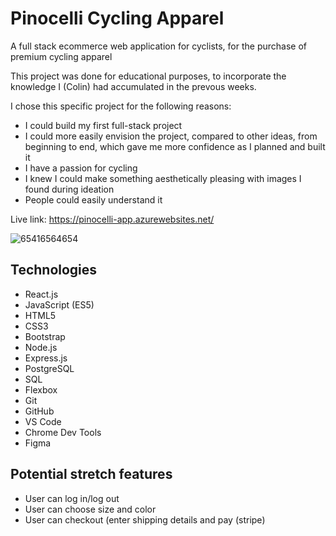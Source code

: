 <!-- # final-project

A full stack JavaScript solo project.

## Getting Started

---

### Use this template to create a new repo on your GitHub account

1. Click green `Use this template` button, select `Create a new repository`
    1. Under `Owner` select your username
    1. Give your repoitory a name
    1. (Optional) Add a description
    1. Leave repository as `Public`
    1. **DO NOT** Include all branches
    1. Click green `Create repository from template` button

---

### Clone Newly created repo into `lfz-code`

1. From your newly created repo on GitHub, click the green `<> Code` button, then copy **SSH** URL
1. Open `lfz-code`, click on blue `><` button in bottom left of `lfz-code`
    1. Select `Clone Repository in Container Volume...`
    1. Paste **SSH** URL for your repo, click `Clone git repository from URL`
1. Copy `.env.example` to `.env`
    ```
    cp server/.env.example server/.env
    ```

---

### Run and test full-stack project setup

#### Setup Server

1. Start your `server`:
    ```sh
    cd server
    npm install
    npm run dev
    ```

#### Setup Client

1. A React app has already been created for you. Start your `client` in a separate terminal:
    ```sh
    cd client
    npm install
    npm start
    ```
1. Take a minute to look over the code in `client/src/App.js` to get an idea of what it is doing.
1. Go to [http://localhost:3000](http://localhost:3000) in your browser. You should see the message from the server below the React logo, and in the browsers console.
    ![](md.assets/client-server.png)
1. If you see the message from the server in your browser you are good to go, your client and server are communicating.

#### Setup Database

1. In your browser navigate to the site you used for your database design.
1. Export your database as PostgreSQL, this should generate the SQL code for creating your database tables.
    - Reach out to an instructor if you have any issues with this step
1. Copy the generated SQL code and paste it into `database/schema.sql` below the preexisting sql code in the file. The end result should look something like: *(You will likely have more tables)*
    ```SQL
    set client_min_messages to warning;

    -- DANGER: this is NOT how to do it in the real world.
    -- `drop schema` INSTANTLY ERASES EVERYTHING.
    drop schema "public" cascade;

    create schema "public";

    create table "public"."todos" (
        "todoId"      serial,
        "task"        text           not null,
        "isCompleted" boolean        not null,
        "createdAt"   timestamptz(6) not null default now(),
        "updatedAt"   timestamptz(6) not null default now(),
        primary key ("todoId")
    );
    ```
    - **NOTE:** Database design websites do not do a perfect job of generating SQL, so you may need to make some adjustments to your SQL for it to work correctly. Reach out to your instructor if you need assistance.
1. Now that we have a schema we can create our database.
    1. In a separate terminal, start PostgreSQL
        ```
        sudo service postgresql start
        ```
    1. Create database (replace `name-of-database` with a name of your choosing)
        ```
        createdb name-of-database
        ```
    1. In the `.env` file, in the `DATABASE_URL` replace `changeMe` with the name of your database, from the last step
    1. From the database directory, run `npm run db:import` to create your tables
1. Start pgweb to view your database, and verify your tables were created successfully
    ```
    pgweb --db name-of-database
    ```
1. In pgweb you should see your database and tables; if you do not, stop here and reach out to an instructor for help
1. At this point your database is setup and you are good to start using it. However there is no data in your database, which isn't necessarily a bad thing, but if you want some starting data in your database you need to add insert statements into the `database/data.sql` file. You can add whatever starting data you need/want. Here is an example:
    ```SQL
    insert into "todos" ("task", "isCompleted")
    values
        ('Learn to code', false),
        ('Build projects', false),
        ('Get a job', false);
    ```
1. After any changes to `database/schema.sql` or `database/data.sql` re-run the `npm run db:import` command to update your database. Use pgweb to verify your changes were successfully applied
    ![](md.assets/pgweb-with-data.png)

---

### Available `npm` commands explained

Below is an explanation of all included `npm` commands in the root `package.json`. These are primarily used for deployment purposes and should not be necessary for development.

1. `start`
    - The `start` script starts the Node server in `production` mode, without any file watchers.
1. `build`
    - The `build` script executes `npm run build` in the context of the `client` folder. This builds your React app for production. This is used during deployment, and not commonly needed during development.
1. `db:import`
    - The `db:import` script executes `npm db:import` in the context of the `database` folder. This executes the `database/schema.sql` and `database/data.sql` files to build and populate your database.
1. Not directly used by developer
    1. `preinstall`
        - The `preinstall` script is automatically run when you run `npm install`. It is executed before the dependencies are installed. Specifically for this project the `preinstall` script is used to install the `client`  and `server` dependencies. This is important for deployment purposes, to ensure the dependencies get installed onto the deployment server.
    1. `prepare`
        - The `prepare` script is similar to `preinstall` – it is executed before `preinstall`, and `install`. Specifically for this project it is used to install `husky`.

---

## Deployment

Once you are ready, deployment instructions can be found [HERE](https://lms.learningfuze.com/code-guides/Learning-Fuze/curriculum/heroku-deployment) -->




# Pinocelli Cycling Apparel
A full stack ecommerce web application for cyclists, for the purchase of premium cycling apparel

This project was done for educational purposes, to incorporate the knowledge I (Colin) had accumulated in the prevous weeks.

I chose this specific project for the following reasons:
- I could build my first full-stack project
- I could more easily envision the project, compared to other ideas, from beginning to end, which gave me more confidence as I planned and built it
- I have a passion for cycling
- I knew I could make something aesthetically pleasing with images I found during ideation
- People could easily understand it

Live link: https://pinocelli-app.azurewebsites.net/


![65416564654](https://github.com/colin-macrae/ecommerce-project/assets/122063836/795ad919-5152-465a-bb03-937c211f1285)

## Technologies
- React.js
- JavaScript (ES5)
- HTML5
- CSS3
- Bootstrap
- Node.js
- Express.js
- PostgreSQL
- SQL
- Flexbox
- Git
- GitHub
- VS Code
- Chrome Dev Tools
- Figma

## Potential stretch features
- User can log in/log out
- User can choose size and color
- User can checkout (enter shipping details and pay (stripe)


<!-- ## Requirements for developers

## Instructions for getting started -->
